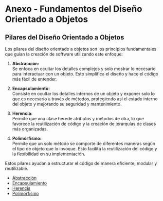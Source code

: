 # Anexo - Fundamentos del Diseño Orientado a Objetos

## Pilares del Diseño Orientado a Objetos

Los pilares del diseño orientado a objetos son los principios fundamentales que guían la creación de software utilizando este enfoque:

1. **Abstracción:**  
   Se enfoca en ocultar los detalles complejos y solo mostrar lo necesario para interactuar con un objeto. Esto simplifica el diseño y hace el código más fácil de entender.

2. **Encapsulamiento:**  
   Consiste en ocultar los detalles internos de un objeto y exponer solo lo que es necesario a través de métodos, protegiendo así el estado interno del objeto y mejorando su seguridad y mantenimiento.

3. **Herencia:**  
   Permite que una clase herede atributos y métodos de otra, lo que favorece la reutilización de código y la creación de jerarquías de clases más organizadas.

4. **Polimorfismo:**  
   Permite que un solo método se comporte de diferentes maneras según el tipo de objeto que lo invoque. Esto facilita la reutilización del código y la flexibilidad en su implementación.

Estos pilares ayudan a estructurar el código de manera eficiente, modular y reutilizable.

- [Abstracción](./DOOAbstraccion.md)
- [Encapsulamiento](./DOOEncapsulamiento.md)
- [Herencia](./DOOHerencia.md)
- [Polimorfismo](./DOOPolimorfismo.md)
